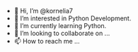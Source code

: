 - 👋 Hi, I’m @kornelia7
- 👀 I’m interested in Python Development.
- 🌱 I’m currently learning Python.
- 💞️ I’m looking to collaborate on ...
- 📫 How to reach me ...

<!---
kornelia7/kornelia7 is a ✨ special ✨ repository because its `README.md` (this file) appears on your GitHub profile.
You can click the Preview link to take a look at your changes.
--->
